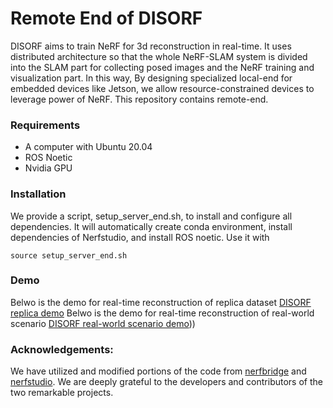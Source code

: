 # Remote End of DISORF
DISORF aims to train NeRF for 3d reconstruction in real-time. It uses distributed architecture so that the whole NeRF-SLAM system is divided into the SLAM part for collecting posed images and the NeRF training and visualization part. In this way, By designing specialized local-end for embedded devices like Jetson, we allow resource-constrained devices to leverage power of NeRF. This repository contains remote-end.

### Requirements
- A computer with Ubuntu 20.04
- ROS Noetic
- Nvidia GPU

### Installation  
We provide a script, setup_server_end.sh, to install and configure all dependencies. It will automatically create conda environment, install dependencies of Nerfstudio, and install ROS noetic. Use it with
```
source setup_server_end.sh
```

### Demo
Belwo is the demo for real-time reconstruction of replica dataset
[DISORF replica demo](https://www.youtube.com/watch?v=F54Ju3NsQ4g&ab_channel=Edward_Li)
Belwo is the demo for real-time reconstruction of real-world scenario
[DISORF real-world scenario demo](https://www.youtube.com/watch?v=34v2ecO8LjE&ab_channel=Edward_Li)))


### Acknowledgements:
We have utilized and modified portions of the code from [nerfbridge](https://github.com/javieryu/nerf_bridge) and [nerfstudio](https://github.com/nerfstudio-project/nerfstudio). We are deeply grateful to the developers and contributors of the two remarkable projects.
